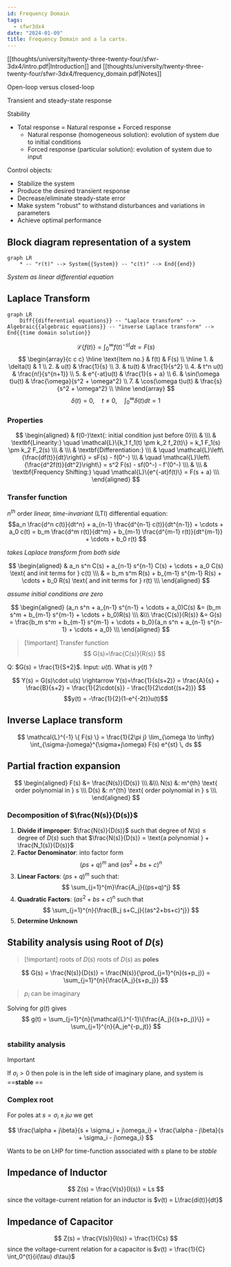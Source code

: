 ```yaml
---
id: Frequency Domain
tags:
  - sfwr3dx4
date: "2024-01-09"
title: Frequency Domain and a la carte.
---
```


[[thoughts/university/twenty-three-twenty-four/sfwr-3dx4/intro.pdf|Introduction]] and [[thoughts/university/twenty-three-twenty-four/sfwr-3dx4/frequency_domain.pdf|Notes]]

Open-loop versus closed-loop

Transient and steady-state response

Stability

- Total response = Natural response + Forced response
  - Natural response (homogeneous solution): evolution of system due to initial conditions
  - Forced response (particular solution): evolution of system due to input

Control objects:
- Stabilize the system
- Produce the desired transient response
- Decrease/eliminate steady-state error
- Make system "robust" to withstand disturbances and variations in parameters
- Achieve optimal performance

## Block diagram representation of a system

```mermaid
graph LR
    * -- "r(t)" --> System{{System}} -- "c(t)" --> End{{end}}
```

_System as linear differential equation_

## Laplace Transform

```mermaid
graph LR
    Diff{{differential equations}} -- "Laplace transform" --> Algebraic{{algebraic equations}} -- "inverse Laplace transform" --> End{{time domain solution}}
```

$$\mathcal{L} \{f(t)\} = \int_0^{\infty}f(t)^{-st}dt = F(s)$$
$$
\begin{array}{c c c} \hline \text{Item no.} & f(t) & F(s) \\ \hline 1. & \delta(t) & 1 \\ 2. & u(t) & \frac{1}{s} \\ 3. & tu(t) & \frac{1}{s^2} \\ 4. & t^n u(t) & \frac{n!}{s^{n+1}} \\ 5. & e^{-at}u(t) & \frac{1}{s + a} \\ 6. & \sin(\omega t)u(t) & \frac{\omega}{s^2 + \omega^2} \\ 7. & \cos(\omega t)u(t) & \frac{s}{s^2 + \omega^2} \\ \hline \end{array}
$$
$$\delta{(t)} = 0, \quad t \neq 0,\quad \int_0^{\infty}{\delta{(t)}}dt=1$$

### Properties

$$
\begin{aligned}
& f(0-)\text{: initial condition just before 0}\\\
& \\\
& \textbf{Linearity:} \quad \mathcal{L}\{k_1 f_1(t) \pm k_2 f_2(t)\} = k_1 F_1(s) \pm k_2 F_2(s) \\\
& \\\
& \textbf{Differentiation:} \\\
& \quad \mathcal{L}\left\{\frac{df(t)}{dt}\right\} = sF(s) - f(0^-) \\\
& \quad \mathcal{L}\left\{\frac{d^2f(t)}{dt^2}\right\} = s^2 F(s) - sf(0^-) - f'(0^-) \\\
& \\\
& \textbf{Frequency Shifting:} \quad \mathcal{L}\{e^{-at}f(t)\} = F(s + a) \\\
\end{aligned}
$$

### Transfer function

$n^{th}$ order _linear, time-invariant_ (LTI) differential equation:
$$a_n \frac{d^n c(t)}{dt^n} + a_{n-1} \frac{d^{n-1} c(t)}{dt^{n-1}} + \cdots + a_0 c(t) = b_m \frac{d^m r(t)}{dt^m} + b_{m-1} \frac{d^{m-1} r(t)}{dt^{m-1}} + \cdots + b_0 r(t)
$$

_takes Laplace transform from both side_

$$
\begin{aligned}
& a_n s^n C(s) + a_{n-1} s^{n-1} C(s) + \cdots + a_0 C(s) \text{ and init terms for } c(t) \\\
& = b_m s^m R(s) + b_{m-1} s^{m-1} R(s) + \cdots + b_0 R(s) \text{ and init terms for } r(t) \\\
\end{aligned}
$$

_assume initial conditions are zero_

$$
\begin{aligned}
(a_n s^n + a_{n-1} s^{n-1} + \cdots + a_0)C(s) &= (b_m s^m + b_{m-1} s^{m-1} + \cdots + b_0)R(s) \\\
&\\\
\frac{C(s)}{R(s)} &= G(s) = \frac{b_m s^m + b_{m-1} s^{m-1} + \cdots + b_0}{a_n s^n + a_{n-1} s^{n-1} + \cdots + a_0} \\\
\end{aligned}
$$

> [!important] Transfer function
> $$
> G(s)=\frac{C(s)}{R(s)}
> $$


Q:  $G(s) = \frac{1}{S+2}$. Input: $u(t)$. What is $y(t)$ ?

$$
Y(s) = G(s)\cdot u(s) \rightarrow Y(s)=\frac{1}{s(s+2)} = \frac{A}{s} + \frac{B}{s+2} = \frac{1}{2\cdot{s}} - \frac{1}{2\cdot{(s+2)}}
$$
$$y(t) = -\frac{1}{2}(1-e^{-2t})u(t)$$

## Inverse Laplace transform

$$
\mathcal{L}^{-1} \{ F(s) \} = \frac{1}{2\pi j} \lim_{\omega \to \infty} \int_{\sigma-j\omega}^{\sigma+j\omega} F(s) e^{st} \, ds
$$

## Partial fraction expansion

$$
\begin{aligned}
F(s) &= \frac{N(s)}{D(s)} \\\
&\\\
N(s) &: m^{th} \text{ order polynomial in } s \\\
D(s) &: n^{th} \text{ order polynomial in } s \\\
\end{aligned}
$$
### Decomposition of $\frac{N(s)}{D(s)}$

1. **Divide if improper**: $\frac{N(s)}{D(s)}$ such that $\text{degree of }N(s) \leq \text{degree of } D(s)$ such that $\frac{N(s)}{D(s)} = \text{a polynomial } + \frac{N_1(s)}{D(s)}$
2. **Factor Denominator**: into factor form
	$$
	(ps+q)^m \text{ and } (as^2+bs+c)^n
	$$
3. **Linear Factors**: $(ps+q)^m$ such that:
	$$
	\sum_{j=1}^{m}\frac{A_j}{(ps+q)^j}
	$$
4. **Quadratic Factors**: $(as^2+bs+c)^n$ such that
	$$
	\sum_{j=1}^{n}{\frac{B_j s+C_j}{(as^2+bs+c)^j}}
	$$
5. **Determine Unknown**

## Stability analysis using Root of $D(s)$

> [!important] roots of $D(s)$
roots of $D(s)$ as **poles**

$$
G(s) = \frac{N(s)}{D(s)} = \frac{N(s)}{\prod_{j=1}^{n}(s+p_j)} = \sum_{j=1}^{n}{\frac{A_j}{s+p_j}}
$$
> $p_i$ can be imaginary

Solving for $g(t)$ gives
$$
g(t) = \sum_{j=1}^{n}{\mathcal{L}^{-1}\{\frac{A_j}{(s+p_j)}\}} = \sum_{j=1}^{n}{A_je^{-p_jt}}
$$

### stability analysis

> [!important]
> If $\sigma_i > 0$ then pole is in the left side of imaginary plane, and system is ==**stable** ==



### Complex root

For poles at $s=\sigma_i \pm j\omega$ we get

$$
\frac{\alpha + j\beta}{s + \sigma_i + j\omega_i} + \frac{\alpha - j\beta}{s + \sigma_i - j\omega_i}
$$

Wants to be on LHP for time-function associated with $s$ plane to be _stable_

## Impedance of Inductor

$$
Z(s) = \frac{V(s)}{I(s)} = Ls
$$
since the voltage-current relation for an inductor is $v(t) = L\frac{di(t)}{dt}$

## Impedance of Capacitor

$$
Z(s) = \frac{V(s)}{I(s)} = \frac{1}{Cs}
$$
since the voltage-current relation for a capacitor is $v(t) = \frac{1}{C} \int_0^{t}{i(\tau) d\tau}$
